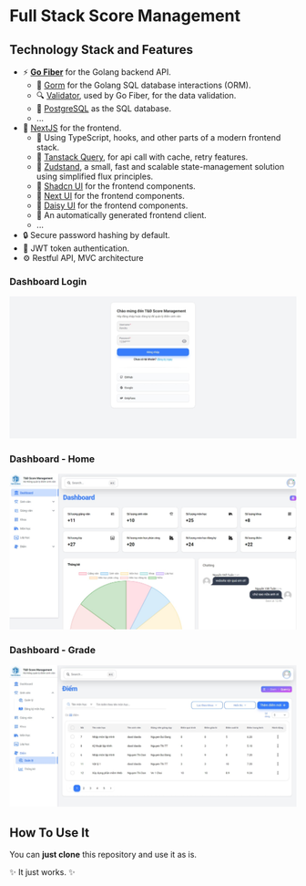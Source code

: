 # Full Stack Score Management

## Technology Stack and Features

- ⚡ [**Go Fiber**](https://gofiber.io/) for the Golang backend API.
    - 🧰 [Gorm](https://gorm.io/) for the Golang SQL database interactions (ORM).
    - 🔍 [Validator](https://pkg.go.dev/github.com/go-playground/validator/v10), used by Go Fiber, for the data validation.
    - 💾 [PostgreSQL](https://www.postgresql.org) as the SQL database.
    - ...
- 🚀 [NextJS](https://nextjs.org/) for the frontend.
    - 💃 Using TypeScript, hooks, and other parts of a modern frontend stack.
    - 🔗 [Tanstack Query](https://tanstack.com/query/latest), for api call with cache, retry features.
    - 🐻 [Zudstand](https://tanstack.com/query/latest), a small, fast and scalable state-management solution using simplified flux principles.
    - 🎨 [Shadcn UI](https://ui.shadcn.com/) for the frontend components.
    - 🎨 [Next UI](https://nextui.org/) for the frontend components.
    - 🎨 [Daisy UI](https://daisyui.com/) for the frontend components.
    - 🤖 An automatically generated frontend client.
    - ...
- 🔒 Secure password hashing by default.
- 🔑 JWT token authentication.
- ⚙️ Restful API, MVC architecture

### Dashboard Login

[![API docs](img/login.jpeg)](https://github.com/TheDemonTuan/full-stack-score-management)

### Dashboard - Home

[![API docs](img/dashboard.jpeg)](https://github.com/TheDemonTuan/full-stack-score-management)

### Dashboard - Grade

[![API docs](img/grade.jpeg)](https://github.com/tiangolo/TheDemonTuan/full-stack-score-management)


## How To Use It

You can **just clone** this repository and use it as is.

✨ It just works. ✨

